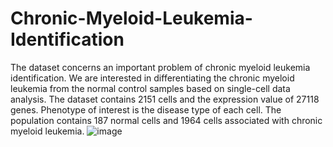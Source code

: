 # Chronic-Myeloid-Leukemia-Identification

The dataset concerns an important problem of chronic myeloid leukemia identification. We are interested in differentiating the chronic myeloid leukemia from the normal control samples based on single-cell data analysis. The dataset contains 2151 cells and the expression value of 27118 genes. Phenotype of interest is the disease type of each cell. The population contains 187 normal cells and 1964 cells associated with chronic myeloid leukemia. ![image](https://user-images.githubusercontent.com/69075206/172018487-d66226b0-59e0-4729-9a7f-bea165d8226d.png)
